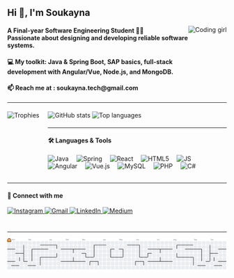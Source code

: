 <h2 align="left">Hi 👋, I'm Soukayna</h2>
<img align="right" height="150" src="https://raw.githubusercontent.com/SoukaynaFR/SoukaynaFR/main/giphy.gif" alt="Coding girl" />


<h4 align="left"> A Final-year Software Engineering Student  👩‍💻 <br> Passionate about designing and developing reliable software systems.</h4>


<h4 align="left">💻 My toolkit: Java & Spring Boot, SAP basics, full-stack development with Angular/Vue, Node.js, and MongoDB.</h4>

<h4 align="left">📫 Reach me at : soukayna.tech@gmail.com</h4>


---

<div align="left" style="margin-top: 20px; margin-bottom: 20px;">
  <img src="https://github-readme-stats.vercel.app/api?username=SoukaynaFR&show_icons=true&include_all_commits=true&theme=vision-friendly-dark" height="150" alt="GitHub stats" />
  <img src="https://github-readme-stats.vercel.app/api/top-langs/?username=SoukaynaFR&layout=compact&langs_count=5&theme=vision-friendly-dark" height="150" alt="Top languages" />
    <img src="https://github-profile-trophy.vercel.app/?username=SoukaynaFR&theme=dracula&no-bg=true" height="150" alt="Trophies" style="float:left; margin-right:20px;" />

</div>

---

<h4 align="left">🛠 Languages & Tools</h4>
<div align="left" style="margin-bottom: 30px;">
  <img src="https://cdn.jsdelivr.net/gh/devicons/devicon/icons/java/java-original.svg" height="30" alt="Java" /> <img width="10" />
  <img src="https://cdn.jsdelivr.net/gh/devicons/devicon/icons/spring/spring-original.svg" height="30" alt="Spring" /> <img width="10" />
  <img src="https://cdn.jsdelivr.net/gh/devicons/devicon/icons/react/react-original.svg" height="30" alt="React" /> <img width="10" />
  <img src="https://cdn.jsdelivr.net/gh/devicons/devicon/icons/html5/html5-original.svg" height="30" alt="HTML5" /> <img width="10" />
  <img src="https://cdn.jsdelivr.net/gh/devicons/devicon/icons/javascript/javascript-original.svg" height="30" alt="JS" /> <img width="10" />
  <img src="https://cdn.jsdelivr.net/gh/devicons/devicon/icons/angularjs/angularjs-original.svg" height="30" alt="Angular" /> <img width="10" />
  <img src="https://cdn.jsdelivr.net/gh/devicons/devicon/icons/vuejs/vuejs-original.svg" height="30" alt="Vue.js" /> <img width="10" />
  <img src="https://cdn.jsdelivr.net/gh/devicons/devicon/icons/mysql/mysql-original.svg" height="30" alt="MySQL" /> <img width="10" />
  <img src="https://cdn.jsdelivr.net/gh/devicons/devicon/icons/php/php-original.svg" height="30" alt="PHP" /> <img width="10" />
  <img src="https://cdn.jsdelivr.net/gh/devicons/devicon/icons/csharp/csharp-original.svg" height="30" alt="C#" /> <img width="10" />
</div>

---

<h4 align="left">🔗 Connect with me</h4>
<div align="left" style="margin-bottom: 40px;">
  <a href="https://www.instagram.com/soukayna_elf/" target="_blank">
    <img src="https://img.shields.io/static/v1?message=Instagram&logo=instagram&color=E4405F&style=for-the-badge" height="35" alt="Instagram" />
  </a>
  <a href="mailto:soukayna.tech@gmail.com" target="_blank">
    <img src="https://img.shields.io/static/v1?message=Gmail&logo=gmail&color=D14836&style=for-the-badge" height="35" alt="Gmail" />
  </a>
  <a href="https://www.linkedin.com/in/soukayna-el-ferchouni/" target="_blank">
    <img src="https://img.shields.io/static/v1?message=LinkedIn&logo=linkedin&color=0077B5&style=for-the-badge" height="35" alt="LinkedIn" />
  </a>
  <a href="https://medium.com/@soukaynafr" target="_blank">
    <img src="https://img.shields.io/static/v1?message=Medium&logo=medium&color=12100E&style=for-the-badge" height="35" alt="Medium" />
  </a>
</div>

---

<picture>
  <source media="(prefers-color-scheme: dark)" srcset="https://raw.githubusercontent.com/SoukaynaFR/SoukaynaFR/output/pacman-contribution-graph-dark.svg">
  <source media="(prefers-color-scheme: light)" srcset="https://raw.githubusercontent.com/SoukaynaFR/SoukaynaFR/output/pacman-contribution-graph.svg">
  <img alt="Pac-Man contribution graph" src="https://raw.githubusercontent.com/SoukaynaFR/SoukaynaFR/output/pacman-contribution-graph.svg">
</picture>
